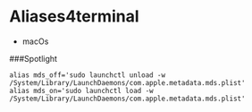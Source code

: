 # Aliases4terminal
+ macOs


###Spotlight
```
alias mds_off='sudo launchctl unload -w /System/Library/LaunchDaemons/com.apple.metadata.mds.plist'
alias mds_on='sudo launchctl load -w /System/Library/LaunchDaemons/com.apple.metadata.mds.plist'
```

